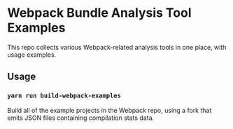 Webpack Bundle Analysis Tool Examples
===========================================

This repo collects various Webpack-related analysis tools in one place, with
usage examples.

## Usage

### `yarn run build-webpack-examples`

Build all of the example projects in the Webpack repo, using a fork that emits JSON
files containing compilation stats data.
